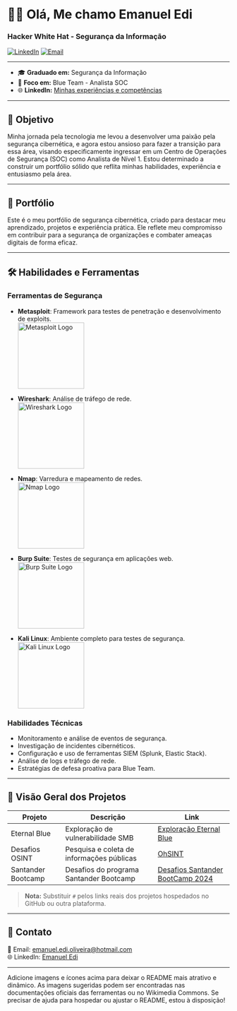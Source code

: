 # 👨‍💻 Olá, Me chamo Emanuel Edi

### Hacker White Hat - Segurança da Informação

[![LinkedIn](https://img.shields.io/badge/LinkedIn-000?style=for-the-badge&logo=linkedin&logoColor=white)](https://www.linkedin.com/in/emanuel-edi-oliveira/)
[![Email](https://img.shields.io/badge/Email-000?style=for-the-badge&logo=microsoft-outlook&logoColor=white)](mailto:emanuel.edi.oliveira@hotmail.com)

---

- 🎓 **Graduado em:** Segurança da Informação
- 🎯 **Foco em:** Blue Team - Analista SOC
- 🌐 **LinkedIn:** [Minhas experiências e competências](https://www.linkedin.com/in/emanuel-edi/)

---

## 🎯 Objetivo

Minha jornada pela tecnologia me levou a desenvolver uma paixão pela segurança cibernética, e agora estou ansioso para fazer a transição para essa área, visando especificamente ingressar em um Centro de Operações de Segurança (SOC) como Analista de Nível 1. Estou determinado a construir um portfólio sólido que reflita minhas habilidades, experiência e entusiasmo pela área.

---

## 🌟 Portfólio

Este é o meu portfólio de segurança cibernética, criado para destacar meu aprendizado, projetos e experiência prática. Ele reflete meu compromisso em contribuir para a segurança de organizações e combater ameaças digitais de forma eficaz.

---

## 🛠️ Habilidades e Ferramentas

### Ferramentas de Segurança

- **Metasploit**: Framework para testes de penetração e desenvolvimento de exploits.  
  <img src="https://upload.wikimedia.org/wikipedia/commons/3/30/Metasploit_logo_and_wordmark.png" alt="Metasploit Logo" width="150">

- **Wireshark**: Análise de tráfego de rede.  
  <img src="https://upload.wikimedia.org/wikipedia/commons/d/d2/Wireshark_icon.svg" alt="Wireshark Logo" width="150">

- **Nmap**: Varredura e mapeamento de redes.  
  <img src="https://upload.wikimedia.org/wikipedia/commons/4/45/Nmap_logo_small.png" alt="Nmap Logo" width="150">

- **Burp Suite**: Testes de segurança em aplicações web.  
  <img src="https://portswigger-cdn.net/burp/releases/v2023.8.1/community-logo.png" alt="Burp Suite Logo" width="150">

- **Kali Linux**: Ambiente completo para testes de segurança.  
  <img src="https://upload.wikimedia.org/wikipedia/commons/2/2d/Kali-dragon-icon.svg" alt="Kali Linux Logo" width="150">

### Habilidades Técnicas

- Monitoramento e análise de eventos de segurança.
- Investigação de incidentes cibernéticos.
- Configuração e uso de ferramentas SIEM (Splunk, Elastic Stack).
- Análise de logs e tráfego de rede.
- Estratégias de defesa proativa para Blue Team.

---

## 📂 Visão Geral dos Projetos

| **Projeto**       | **Descrição**                                 | **Link**                            |
|--------------------|---------------------------------------------|------------------------------------|
| Eternal Blue       | Exploração de vulnerabilidade SMB          | [Exploração Eternal Blue](#)       |
| Desafios OSINT     | Pesquisa e coleta de informações públicas  | [OhSINT](#)                        |
| Santander Bootcamp | Desafios do programa Santander Bootcamp    | [Desafios Santander BootCamp 2024](#) |

> **Nota:** Substituir `#` pelos links reais dos projetos hospedados no GitHub ou outra plataforma.

---

## 📌 Contato

📧 Email: [emanuel.edi.oliveira@hotmail.com](mailto:emanuel.edi.oliveira@hotmail.com)  
🌐 LinkedIn: [Emanuel Edi](https://www.linkedin.com/in/emanuel-edi-oliveira/)

---

Adicione imagens e ícones acima para deixar o README mais atrativo e dinâmico. As imagens sugeridas podem ser encontradas nas documentações oficiais das ferramentas ou no Wikimedia Commons. Se precisar de ajuda para hospedar ou ajustar o README, estou à disposição!
